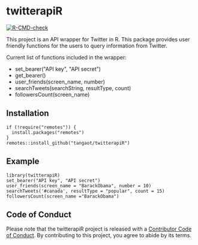 # twitterapiR

<!-- badges: start -->
  [![R-CMD-check](https://github.com/tangaot/twitterapiR/workflows/R-CMD-check/badge.svg)](https://github.com/tangaot/twitterapiR/actions)
<!-- badges: end -->

This project is an API wrapper for Twitter in R. This package provides user friendly functions for the users to query information from Twitter. 

Current list of functions included in the wrapper:

* set_bearer("API key", "API secret")
* get_bearer()
* user_friends(screen_name, number)
* searchTweets(searchString, resultType, count)
* followersCount(screen_name)

## Installation

```{r}
if (!require("remotes")) {
  install.packages("remotes")
}
remotes::install_github("tangaot/twitterapiR")
```

## Example
```{r}
library(twitterapiR)
set_bearer("API key", "API secret")
user_friends(screen_name = "BarackObama", number = 10)
searchTweets('#canada', resultType = "popular", count = 15)
followersCount(screen_name ="BarackObama")
```
## Code of Conduct

Please note that the twitterapiR project is released with a [Contributor Code of Conduct](https://contributor-covenant.org/version/2/0/CODE_OF_CONDUCT.html). By contributing to this project, you agree to abide by its terms.
